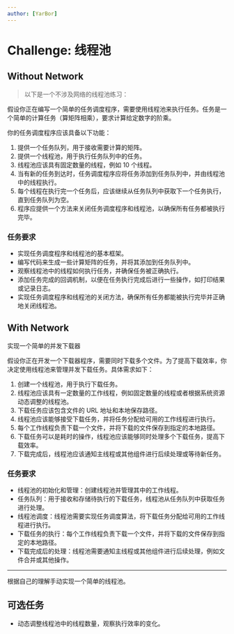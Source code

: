 ```yaml
---
author: [YarBor]
---
```


# Challenge: 线程池

## Without Network

> 以下是一个不涉及网络的线程池练习：

假设你正在编写一个简单的任务调度程序，需要使用线程池来执行任务。任务是一个简单的计算任务（算矩阵相乘），要求计算给定数字的阶乘。

你的任务调度程序应该具备以下功能：

1. 提供一个任务队列，用于接收需要计算的矩阵。
2. 提供一个线程池，用于执行任务队列中的任务。
3. 线程池应该具有固定数量的线程，例如 10 个线程。
4. 当有新的任务到达时，任务调度程序应将任务添加到任务队列中，并由线程池中的线程执行。
5. 每个线程在执行完一个任务后，应该继续从任务队列中获取下一个任务执行，直到任务队列为空。
6. 程序应提供一个方法来关闭任务调度程序和线程池，以确保所有任务都被执行完毕。

### 任务要求

- 实现任务调度程序和线程池的基本框架。
- 编写代码来生成一些计算矩阵的任务，并将其添加到任务队列中。
- 观察线程池中的线程如何执行任务，并确保任务被正确执行。
- 添加任务完成的回调机制，以便在任务执行完成后进行一些操作，如打印结果或记录日志。
- 实现任务调度程序和线程池的关闭方法，确保所有任务都能被执行完毕并正确地关闭线程池。

## With Network

实现一个简单的并发下载器

假设你正在开发一个下载器程序，需要同时下载多个文件。为了提高下载效率，你决定使用线程池来管理并发下载任务。具体需求如下：

1. 创建一个线程池，用于执行下载任务。
2. 线程池应该具有一定数量的工作线程，例如固定数量的线程或者根据系统资源动态调整的线程池。
3. 下载任务应该包含文件的 URL 地址和本地保存路径。
4. 线程池应该能够接受下载任务，并将任务分配给可用的工作线程进行执行。
5. 每个工作线程负责下载一个文件，并将下载的文件保存到指定的本地路径。
6. 下载任务可以是耗时的操作，线程池应该能够同时处理多个下载任务，提高下载效率。
7. 下载完成后，线程池应该通知主线程或其他组件进行后续处理或等待新任务。

### 任务要求

- 线程池的初始化和管理：创建线程池并管理其中的工作线程。
- 任务队列：用于接收和存储待执行的下载任务，线程池从任务队列中获取任务进行处理。
- 线程池调度：线程池需要实现任务调度算法，将下载任务分配给可用的工作线程进行执行。
- 下载任务的执行：每个工作线程负责下载一个文件，并将下载的文件保存到指定的本地路径。
- 下载完成后的处理：线程池需要通知主线程或其他组件进行后续处理，例如文件合并或其他操作。

---

根据自己的理解手动实现一个简单的线程池。

## 可选任务

- 动态调整线程池中的线程数量，观察执行效率的变化。
